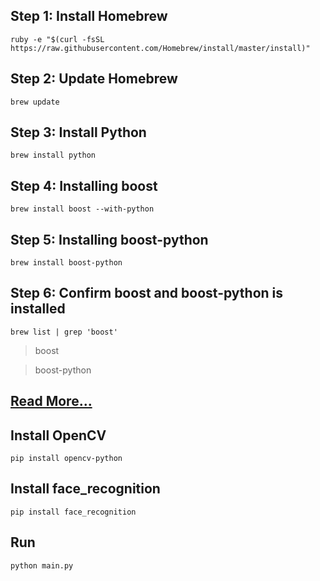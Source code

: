 ## Step 1: Install Homebrew
```
ruby -e "$(curl -fsSL https://raw.githubusercontent.com/Homebrew/install/master/install)"
```

## Step 2: Update Homebrew
```
brew update
```

## Step 3: Install Python
```
brew install python
```

## Step 4: Installing boost
```
brew install boost --with-python
```

## Step 5: Installing boost-python
```
brew install boost-python
```

## Step 6: Confirm boost and boost-python is installed
```
brew list | grep 'boost'
```
> boost

> boost-python

## [Read More...](https://www.pyimagesearch.com/2015/04/27/installing-boost-and-boost-python-on-osx-with-homebrew/)

## Install OpenCV
```
pip install opencv-python
```

## Install face_recognition
```
pip install face_recognition
```

## Run
```
python main.py
```